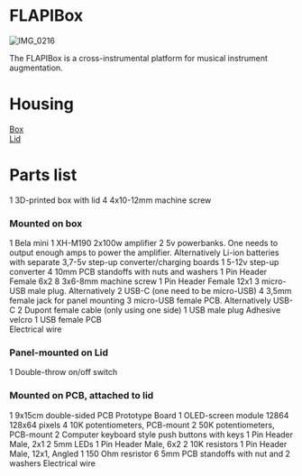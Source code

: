 # FLAPIBox

![IMG_0216](https://github.com/user-attachments/assets/90b8e982-9584-4fc9-bb51-ebd2b8677deb)

The FLAPIBox is a cross-instrumental platform for musical instrument augmentation. 

# Housing

[Box](https://github.com/erikstifjell/FLAPIBox/blob/main/FLAPIBOX-housing_bottom5-2.stl) \
[Lid](https://github.com/erikstifjell/FLAPIBox/blob/main/FLAPIBox-housing_Top11.stl)

# Parts list

1	3D-printed box with lid	
4	4x10-12mm machine screw
				
### Mounted on box			
1	Bela mini
1	XH-M190 2x100w amplifier
2	5v powerbanks. One needs to output enough amps to power the amplifier. Alternatively Li-ion batteries with separate 3,7-5v step-up converter/charging boards		1	5-12v step-up converter
4	10mm PCB standoffs with nuts and washers
1	Pin Header Female 6x2
8	3x6-8mm machine screw
1	Pin Header Female 12x1
3	micro-USB male plug. Alternatively 2 USB-C (one need to be micro-USB)
4	3,5mm female jack for panel mounting
3	micro-USB female PCB. Alternatively USB-C
2	Dupont female cable (only using one side)
1	USB male plug
Adhesive velcro
1	USB female PCB			
Electrical wire
				
				
### Panel-mounted on Lid			
1	Double-throw on/off switch			
				
				
				
				
### Mounted on PCB, attached to lid			
1	9x15cm double-sided PCB Prototype Board	
1	OLED-screen module 12864 128x64 pixels
4	10K potentiometers, PCB-mount
2	50K potentiometers, PCB-mount
2	Computer keyboard style push buttons with keys
1	Pin Header Male, 2x1
2	5mm LEDs
1	Pin Header Male, 6x2
2	10K resistors
1	Pin Header Male, 12x1, Angled
1	150 Ohm resristor
6	5mm PCB standoffs with nut and 2 washers
Electrical wire			
